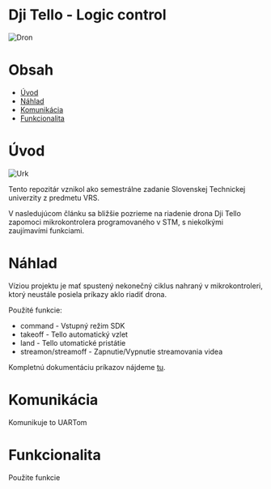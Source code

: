 # Dji Tello - Logic control

![Dron](https://i.ytimg.com/vi/nZ1o8TMZymE/maxresdefault.jpg)

# Obsah

- [Úvod](#Úvod)
- [Náhlad](#Náhlad)
- [Komunikácia](#Komunikácia)
- [Funkcionalita](#Funkcionalita)

# Úvod

![Urk](http://malylubo.sk/wp-content/uploads/2012/11/logo.png)

Tento repozitár vznikol ako semestrálne zadanie Slovenskej Technickej univerzity z predmetu VRS.

V nasledujúcom článku sa bližšie pozrieme na riadenie drona Dji Tello zapomoci mikrokontrolera programovaného v STM, s niekolkými zaujímavími funkciami. 


# Náhlad

Víziou projektu je mať spustený nekonečný ciklus nahraný v mikrokontroleri, ktorý neustále posiela príkazy aklo riadiť drona.

Použité funkcie:

* command               - Vstupný režim SDK
* takeoff               - Tello automatický vzlet
* land                  - Tello utomatické pristátie
* streamon/streamoff    - Zapnutie/Vypnutie streamovania videa

Kompletnú dokumentáciu príkazov nájdeme [tu](https://terra-1-g.djicdn.com/2d4dce68897a46b19fc717f3576b7c6a/Tello%20编程相关/For%20Tello/Tello%20SDK%20Documentation%20EN_1.3_1122.pdf).

# Komunikácia

Komunikuje to UARTom

# Funkcionalita

Použite funkcie